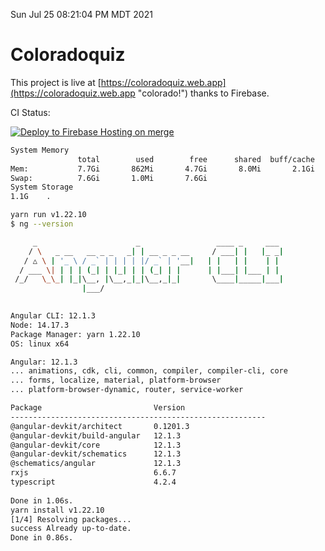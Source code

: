 Sun Jul 25 08:21:04 PM MDT 2021

# Coloradoquiz


This project is live at [https://coloradoquiz.web.app](https://coloradoquiz.web.app "colorado!") thanks to Firebase.

CI Status: 

[![Deploy to Firebase Hosting on merge](https://github.com/teamkushal/coloradoquiz/actions/workflows/firebase-hosting-merge.yml/badge.svg)](https://github.com/teamkushal/coloradoquiz/actions/workflows/firebase-hosting-merge.yml)

```bash
System Memory
               total        used        free      shared  buff/cache   available
Mem:           7.7Gi       862Mi       4.7Gi       8.0Mi       2.1Gi       6.5Gi
Swap:          7.6Gi       1.0Mi       7.6Gi
System Storage
1.1G	.
```
```bash
yarn run v1.22.10
$ ng --version

     _                      _                 ____ _     ___
    / \   _ __   __ _ _   _| | __ _ _ __     / ___| |   |_ _|
   / △ \ | '_ \ / _` | | | | |/ _` | '__|   | |   | |    | |
  / ___ \| | | | (_| | |_| | | (_| | |      | |___| |___ | |
 /_/   \_\_| |_|\__, |\__,_|_|\__,_|_|       \____|_____|___|
                |___/
    

Angular CLI: 12.1.3
Node: 14.17.3
Package Manager: yarn 1.22.10
OS: linux x64

Angular: 12.1.3
... animations, cdk, cli, common, compiler, compiler-cli, core
... forms, localize, material, platform-browser
... platform-browser-dynamic, router, service-worker

Package                         Version
---------------------------------------------------------
@angular-devkit/architect       0.1201.3
@angular-devkit/build-angular   12.1.3
@angular-devkit/core            12.1.3
@angular-devkit/schematics      12.1.3
@schematics/angular             12.1.3
rxjs                            6.6.7
typescript                      4.2.4
    
Done in 1.06s.
yarn install v1.22.10
[1/4] Resolving packages...
success Already up-to-date.
Done in 0.86s.
```
